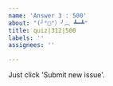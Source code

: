 ```yaml
---
name: 'Answer 3 : 500'
about: "(╯°□°）╯︵ ┻━┻"
title: quiz|312|500
labels: ''
assignees: ''

---
```


Just click 'Submit new issue'.
